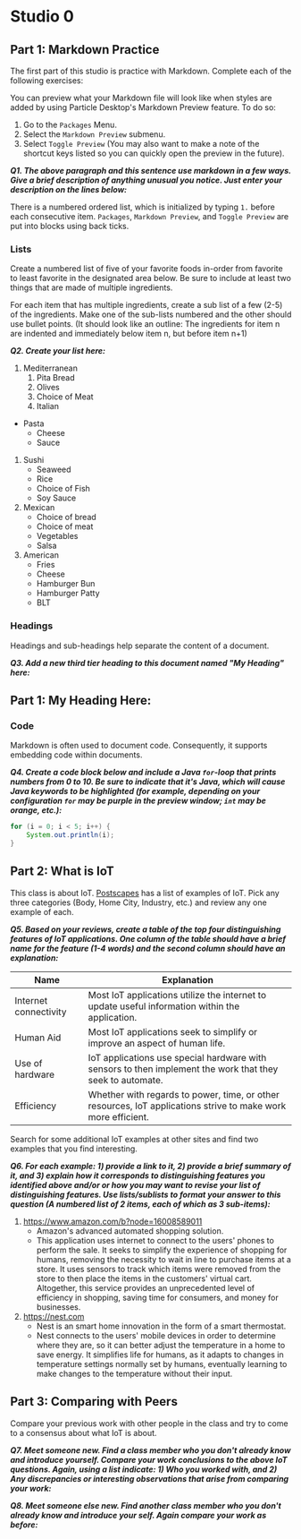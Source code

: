 # Studio 0

## Part 1: Markdown Practice

The first part of this studio is practice with Markdown. Complete each of the following exercises:

You can preview what your Markdown file will look like when styles are added by using Particle Desktop's Markdown Preview feature. To do so:
1. Go to the `Packages` Menu.
1. Select the `Markdown Preview` submenu.
1. Select `Toggle Preview` (You may also want to make a note of the shortcut keys listed so you can quickly open the preview in the future).

***Q1. The above paragraph and this sentence use markdown in a few ways.  Give a brief description of anything unusual you notice.  Just enter your description on the lines below:***

There is a numbered ordered list, which is initialized by typing `1.` before each consecutive item. `Packages`, `Markdown Preview`, and `Toggle Preview` are put into blocks using back ticks.  

### Lists

Create a numbered list of five of your favorite foods in-order from favorite to least favorite in the designated area below. Be sure to include at least two things that are made of multiple ingredients.  

For each item that has multiple ingredients, create a sub list of a few (2-5) of the ingredients.  Make one of the sub-lists numbered and the other should use bullet points. (It should look like an outline: The ingredients for item n are indented and immediately below item n, but before item n+1)

***Q2. Create your list here:***

1. Mediterranean
    1. Pita Bread
    1. Olives
    1. Choice of Meat
    1. Italian
* Pasta
    * Cheese
    * Sauce
1. Sushi
    * Seaweed
    * Rice
    * Choice of Fish
    * Soy Sauce
1. Mexican
    * Choice of bread
    * Choice of meat
    * Vegetables
    * Salsa
1. American
    * Fries
    * Cheese
    * Hamburger Bun
    * Hamburger Patty
    * BLT

### Headings

Headings and sub-headings help separate the content of a document.

***Q3. Add a new third tier heading to this document named "My Heading" here:***

## Part 1: My Heading Here:

### Code

Markdown is often used to document code.  Consequently, it supports embedding code within documents.

***Q4. Create a code block below and include a Java `for`-loop that prints numbers from 0 to 10. Be sure to indicate that it's Java, which will cause Java keywords to be highlighted (for example, depending on your configuration `for` may be purple in the preview window; `int` may be orange, etc.):***

```java
for (i = 0; i < 5; i++) {
    System.out.println(i);
}
```

## Part 2: What is IoT

This class is about IoT.  [Postscapes](https://www.postscapes.com/internet-of-things-examples/) has a list of examples of IoT.  Pick any three categories (Body, Home City, Industry, etc.) and review any one example of each.

***Q5.  Based on your reviews, create a table of the top four distinguishing features of IoT applications. One column of the table should have a brief name for the feature (1-4 words) and the second column should have an explanation:***

Name | Explanation
------------ | -------------
Internet connectivity | Most IoT applications utilize the internet to update useful information within the application.
Human Aid | Most IoT applications seek to simplify or improve an aspect of human life.
Use of hardware | IoT applications use special hardware with sensors to then implement the work that they seek to automate.
Efficiency | Whether with regards to power, time, or other resources, IoT applications strive to make work more efficient.


Search for some additional IoT examples at other sites and find two examples that you find interesting.

***Q6.  For each example: 1) provide a link to it, 2) provide a brief summary of it, and 3) explain how it corresponds to distinguishing features you identified above and/or or how you may want to revise your list of distinguishing features.  Use lists/sublists to format your answer to this question (A numbered list of 2 items, each of which as 3 sub-items):***

1. https://www.amazon.com/b?node=16008589011
    * Amazon's advanced automated shopping solution.
    * This application uses internet to connect to the users' phones to perform the sale. It seeks to simplify the experience of shopping for humans, removing the necessity to wait in line to purchase items at a store. It uses sensors to track which items were removed from the store to then place the items in the customers' virtual cart. Altogether, this service provides an unprecedented level of efficiency in shopping, saving time for consumers, and money for businesses.
1. https://nest.com
    * Nest is an smart home innovation in the form of a smart thermostat.
    * Nest connects to the users' mobile devices in order to determine where they are, so it can better adjust the temperature in a home to save energy. It simplifies life for humans, as it adapts to changes in temperature settings normally set by humans, eventually learning to make changes to the temperature without their input.

## Part 3: Comparing with Peers

Compare your previous work with other people in the class and try to come to a consensus about what IoT is about.

***Q7. Meet someone new.  Find a class member who you don't already know and introduce yourself.  Compare your work conclusions to the above IoT questions. Again, using a list indicate: 1) Who you worked with, and 2) Any discrepancies or interesting observations that arise from comparing your work:***

***Q8. Meet someone else new.  Find another class member who you don't already know and introduce your self.  Again compare your work as before:***
